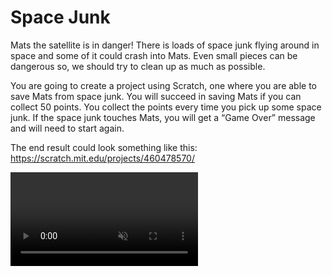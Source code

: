 # Space Junk

Mats the satellite is in danger! There is loads of space junk flying around in space and some of it could crash into Mats. Even small pieces can be dangerous so, we should try to clean up as much as possible. 

You are going to create a project using Scratch, one where you are able to save Mats from space junk. You will succeed in saving Mats if you can collect 50 points. You collect the points every time you pick up some space junk. If the space junk touches Mats, you will get a “Game Over” message and will need to start again. 

The end result could look something like this: <a href="https://scratch.mit.edu/projects/460478570/" target="_blank">https://scratch.mit.edu/projects/460478570/</a>

<video src="./u2_v2.mp4" autoplay loop muted />

Time to start with your project. This time, instead of creating a new project, you will remix instead. 

Time to start with your project. This time, instead of creating a new project, you will *remix* instead. 

1. Open your browser and go to this link. The link will take you to a project that already contains a few things to get you started like the satellite Mats and a rocket.  

<a href="https://scratch.mit.edu/projects/460199251/" target="_blank">https://scratch.mit.edu/projects/460199251/</a>

2. Click on the **See inside** button, so you can see the code. 
3. Click on **Remix** so that you can duplicate the code and start adding your own code. You must be logged into Scratch to able to remix a project. 

> **Tipa!** If you do not have a Scratch account, you can change things in the project and select **Save to your computer** (under File) when you want to save your project. 

Now you have created a project that includes a spaceship, Mats the satellite and a space backdrop. 

## Jump forward 

You can start the game by making the spaceship move in one direction. You will need two blocks: one code block that says, “when the green flag is clicked” and another code block that says, “move 10 steps”. 

![](./u2_p1.png)

Can you join the code blocks together so that your spaceship moves every time you click on the green flag? 

<video src="./u2_v2.mp4" autoplay loop muted />

## Loop

![](./u2_p7.png)
